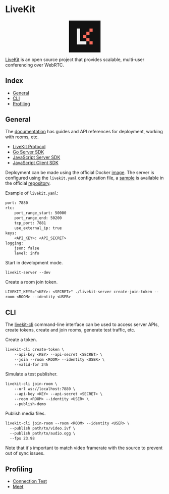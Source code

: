 # LiveKit

<p align="center"><img align="center" width="20%" height="20%" src="assets/livekit.png"></p>

[LiveKit](https://livekit.io/) is an open source project that provides scalable, multi-user conferencing over WebRTC.

## Index

* [General](#general)
* [CLI](#cli)
* [Profiling](#profiling)

## General

The [documentation](https://docs.livekit.io/) has guides and API references for deployment, working with rooms, etc.

* [LiveKit Protocol](https://pkg.go.dev/github.com/livekit/protocol)
* [Go Server SDK](https://pkg.go.dev/github.com/livekit/server-sdk-go)
* [JavaScript Server SDK](https://docs.livekit.io/server-sdk-js/index.html)
* [JavaScript Client SDK](https://docs.livekit.io/client-sdk-js/)

Deployment can be made using the official Docker [image](https://hub.docker.com/r/livekit/livekit-server). The server is configured using the `livekit.yaml` configuration file, a [sample](https://github.com/livekit/livekit/blob/master/config-sample.yaml) is available in the official [repository](https://github.com/livekit/livekit).

Example of `livekit.yaml`:
```
port: 7880
rtc:
    port_range_start: 50000
    port_range_end: 50200
    tcp_port: 7881
    use_external_ip: true
keys:
    <API_KEY>: <API_SECRET>
logging:
    json: false
    level: info
```

Start in development mode.
```
livekit-server --dev
```

Create a room join token.
```
LIVEKIT_KEYS="<KEY>: <SECRET>" ./livekit-server create-join-token --room <ROOM> --identity <USER>
```

## CLI

The [livekit-cli](https://github.com/livekit/livekit-cli) command-line interface can be used to access server APIs, create tokens, create and join rooms, generate test traffic, etc.

Create a token.
```
livekit-cli create-token \
    --api-key <KEY> --api-secret <SECRET> \
    --join --room <ROOM> --identity <USER> \
    --valid-for 24h
```

Simulate a test publisher.
```
livekit-cli join-room \
    --url ws://localhost:7880 \
    --api-key <KEY> --api-secret <SECRET> \
    --room <ROOM> --identity <USER> \
    --publish-demo
```

Publish media files.
```
livekit-cli join-room --room <ROOM> --identity <USER> \
  --publish path/to/video.ivf \
  --publish path/to/audio.ogg \
  --fps 23.98
```
Note that it's important to match video framerate with the source to prevent out of sync issues.

## Profiling

* [Connection Test](https://livekit.io/connection-test)
* [Meet](https://meet.livekit.io/)
